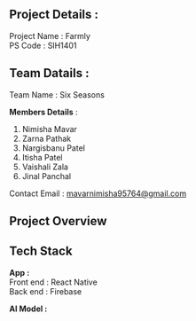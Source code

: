 ## Project Details :
Project Name : Farmly</br>
PS Code : SIH1401

## Team Datails :
Team Name : Six Seasons</br>

<b>Members Details</b> :<br>
1. Nimisha Mavar
2. Zarna Pathak
3. Nargisbanu Patel
4. Itisha Patel
5. Vaishali Zala
6. Jinal Panchal

Contact Email : mavarnimisha95764@gmail.com

## Project Overview

## Tech Stack
<b>App : </b></br>
Front end : React Native</br>
Back end : Firebase</br>

<b>AI Model :</b></br>





